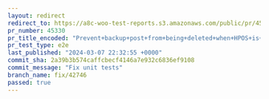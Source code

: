 ```yaml
---
layout: redirect
redirect_to: https://a8c-woo-test-reports.s3.amazonaws.com/public/pr/45330/e2e/index.html
pr_number: 45330
pr_title_encoded: "Prevent+backup+post+from+being+deleted+when+HPOS+is+authoritative"
pr_test_type: e2e
last_published: "2024-03-07 22:32:55 +0000"
commit_sha: 2a39b3b574caffcbecf4146a7e932c6836ef9108
commit_message: "Fix unit tests"
branch_name: fix/42746
passed: true
---
```

